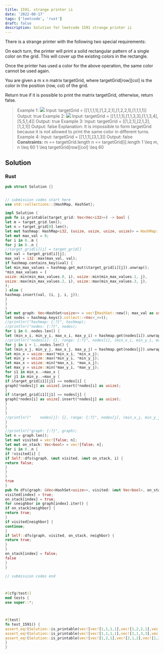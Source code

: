 ```yaml
---
title: 1591. strange printer ii
date: '2022-08-17'
tags: ['leetcode', 'rust']
draft: false
description: Solution for leetcode 1591 strange printer ii
---
```




There is a strange printer with the following two special requirements:



On each turn, the printer will print a solid rectangular pattern of a single color on the grid. This will cover up the existing colors in the rectangle.

Once the printer has used a color for the above operation, the same color cannot be used again.



You are given a m x n matrix targetGrid, where targetGrid[row][col] is the color in the position (row, col) of the grid.

Return true if it is possible to print the matrix targetGrid, otherwise, return false.



>   Example 1:
>   ![](https://assets.leetcode.com/uploads/2020/08/15/sample_1_1929.png)
>   Input: targetGrid <TeX>=</TeX> [[1,1,1,1],[1,2,2,1],[1,2,2,1],[1,1,1,1]]
>   Output: true
>   Example 2:
>   ![](https://assets.leetcode.com/uploads/2020/08/15/sample_2_1929.png)
>   Input: targetGrid <TeX>=</TeX> [[1,1,1,1],[1,1,3,3],[1,1,3,4],[5,5,1,4]]
>   Output: true
>   Example 3:
>   Input: targetGrid <TeX>=</TeX> [[1,2,1],[2,1,2],[1,2,1]]
>   Output: false
>   Explanation: It is impossible to form targetGrid because it is not allowed to print the same color in different turns.
>   Example 4:
>   Input: targetGrid <TeX>=</TeX> [[1,1,1],[3,1,3]]
>   Output: false
**Constraints:**
>   	m <TeX>=</TeX><TeX>=</TeX> targetGrid.length
>   	n <TeX>=</TeX><TeX>=</TeX> targetGrid[i].length
>   	1 <TeX>\leq</TeX> m, n <TeX>\leq</TeX> 60
>   	1 <TeX>\leq</TeX> targetGrid[row][col] <TeX>\leq</TeX> 60


## Solution


### Rust
```rust
pub struct Solution {}


// submission codes start here
use std::collections::{HashMap, HashSet};

impl Solution {
pub fn is_printable(target_grid: Vec<Vec<i32>>) -> bool {
let m = target_grid.len();
let n = target_grid[0].len();
let mut hashmap: HashMap<i32, (usize, usize, usize, usize)> = HashMap::new();
let mut max_val = 0;
for i in 0..m {
for j in 0..n {
//target_grid[i][j] = target_grid[]
let val = target_grid[i][j];
max_val = i32::max(max_val, val);
if hashmap.contains_key(&val) {
let min_max_values = hashmap.get_mut(&target_grid[i][j]).unwrap();
*min_max_values = (
usize::min(min_max_values.0, i), usize::min(min_max_values.1, j),
usize::max(min_max_values.2, i), usize::max(min_max_values.3, j),
);
} else {
hashmap.insert(val, (i, j, i, j));
}
}
}
let mut graph: Vec<HashSet<usize>> = vec![HashSet::new(); max_val as usize + 1];
let nodes = hashmap.keys().collect::<Vec<_>>();
//println!("hashmap: {:?}", hashmap);
//println!("nodes: {:?}", nodes);
for i in 0..nodes.len() {
let (min_x_i, min_y_i, max_x_i, max_y_i) = hashmap.get(nodes[i]).unwrap();
//println!("nodes[i]: {}, range: {:?}", nodes[i], (min_x_i, min_y_i, max_x_i, max_y_i));
for j in i + 1..nodes.len() {
let (min_x_j, min_y_j, max_x_j, max_y_j) = hashmap.get(nodes[j]).unwrap();
let min_x = usize::max(*min_x_i, *min_x_j);
let min_y = usize::max(*min_y_i, *min_y_j);
let max_x = usize::min(*max_x_i, *max_x_j);
let max_y = usize::min(*max_y_i, *max_y_j);
for i1 in min_x..=max_x {
for j1 in min_y..=max_y {
if &target_grid[i1][j1] == nodes[i] {
graph[*nodes[j] as usize].insert(*nodes[i] as usize);
}
if &target_grid[i1][j1] == nodes[j] {
graph[*nodes[i] as usize].insert(*nodes[j] as usize);
}
}
}
//println!("    nodes[j]: {}, range: {:?}", nodes[j], (min_x_j, min_y_j, max_x_j, max_y_j));
}
}
//println!("graph: {:?}", graph);
let n = graph.len();
let mut visited = vec![false; n];
let mut on_stack: Vec<bool> = vec![false; n];
for i in 0..n {
if !visited[i] {
if Self::dfs(&graph, &mut visited, &mut on_stack, i) {
return false;
}
}
}
true
}
pub fn dfs(graph: &Vec<HashSet<usize>>, visited: &mut Vec<bool>, on_stack: &mut Vec<bool>, index: usize) -> bool {
visited[index] = true;
on_stack[index] = true;
for &neighbor in graph[index].iter() {
if on_stack[neighbor] {
return true;
}
if visited[neighbor] {
continue;
}
if Self::dfs(graph, visited, on_stack, neighbor) {
return true;
}
}
on_stack[index] = false;
false
}
}

// submission codes end



#[cfg(test)]
mod tests {
use super::*;



#[test]
fn test_1591() {
assert_eq!(Solution::is_printable(vec![vec![1,1,1,1],vec![1,2,2,1],vec![1,2,2,1],vec![1,1,1,1]]), true);
assert_eq!(Solution::is_printable(vec![vec![1,1,1,1],vec![1,1,3,3],vec![1,1,3,4],vec![5,5,1,4]]), true);
assert_eq!(Solution::is_printable(vec![vec![1,2,1],vec![2,1,2],vec![1,2,1]]), false);
}
}

```
